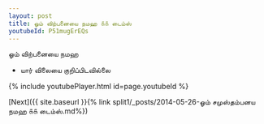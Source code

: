 ```yaml
---
layout: post
title: ஓம் விற்பனையை நமஹ ௧௧ டைம்ஸ்
youtubeId: P51mugErEQs
---
```

 
 
 ஓம் விற்பனையை நமஹ  
 
 -  யார் விலையை குறிப்பிடவில்லை 
 
  
 
  
 
 
 
 
 
 


{% include youtubePlayer.html id=page.youtubeId %}
 
[Next]({{ site.baseurl }}{% link  split1/_posts/2014-05-26-ஓம் சமுஸ்தம்பனய நமஹ ௧௧ டைம்ஸ்.md%})
 
